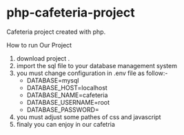 # php-cafeteria-project
<p>Cafeteria project created with php.</p>
How to run Our Project
<ol>
	<li> download project .</li>
	<li> import the sql file to your database management system </li>
	<li>you must change configuration in .env file as follow:-
		<ul>
				<li>DATABASE=mysql</li>
	      <li>DATABASE_HOST=localhost</li>
	      <li>DATABASE_NAME=cafeteria</li>
	      <li>DATABASE_USERNAME=root</li>
				<li>DATABASE_PASSWORD=</li>
		</ul>
	</li>
	<li>you must adjust some pathes of css and javascript </li>
	<li>finaly you can enjoy in our cafetria </li>
</ol>
<img src=>

